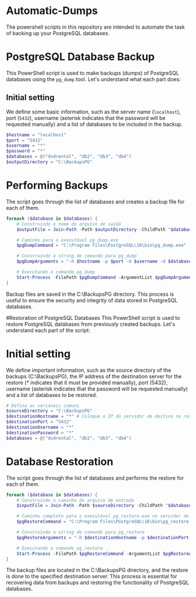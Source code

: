 # Automatic-Dumps

The powershell scripts in this repository are intended to automate the task of backing up your PostgreSQL databases.

# PostgreSQL Database Backup

This PowerShell script is used to make backups (dumps) of PostgreSQL databases using the `pg_dump` tool. Let's understand what each part does:

## Initial setting
We define some basic information, such as the server name (`localhost`), port (`5432`), username (asterisk indicates that the password will be requested manually) and a list of databases to be included in the backup.

```powershell
$hostname = "localhost"
$port = "5432"
$username = "*"
$password = "*"
$databases = @("dvdrental", "db2", "db3", "db4")
$outputDirectory = "C:\BackupsPG"
```

# Performing Backups
The script goes through the list of databases and creates a backup file for each of them.

```powershell
foreach ($database in $databases) {
    # Construindo o nome do arquivo de saída
    $outputFile = Join-Path -Path $outputDirectory -ChildPath "$database.dump"

    # Caminho para o executável pg_dump.exe
    $pgDumpCommand = "C:\Program Files\PostgreSQL\16\bin\pg_dump.exe"

    # Construindo a string de comando para pg_dump
    $pgDumpArguments = "-h $hostname -p $port -U $username -d $database -F c -b -v -f $outputFile"

    # Executando o comando pg_dump
    Start-Process -FilePath $pgDumpCommand -ArgumentList $pgDumpArguments -Wait -NoNewWindow
}
```
Backup files are saved in the C:\BackupsPG directory. This process is useful to ensure the security and integrity of data stored in PostgreSQL databases.



#Restoration of PostgreSQL Databases
This PowerShell script is used to restore PostgreSQL databases from previously created backups. Let's understand each part of the script:

# Initial setting
We define important information, such as the source directory of the backups (C:\BackupsPG), the IP address of the destination server for the restore (* indicates that it must be provided manually), port (5432), username (asterisk indicates that the password will be requested manually) and a list of databases to be restored.

```powershell
# Defina as variáveis comuns
$sourceDirectory = "C:\BackupsPG"
$destinationHostname = "*" # Coloque o IP do servidor de destino no restore
$destinationPort = "5432"
$destinationUsername = "*"
$destinationPassword = "*"
$databases = @("dvdrental", "db2", "db3", "db4")
```

# Database Restoration
The script goes through the list of databases and performs the restore for each of them.

```powershell
foreach ($database in $databases) {
    # Construindo o caminho do arquivo de entrada
    $inputFile = Join-Path -Path $sourceDirectory -ChildPath "$database.dump"

    # Caminho completo para o executável pg_restore.exe no servidor de destino
    $pgRestoreCommand = "C:\Program Files\PostgreSQL\16\bin\pg_restore.exe"

    # Construindo a string de comando para pg_restore
    $pgRestoreArguments = "-h $destinationHostname -p $destinationPort -U $destinationUsername -d $database -v `"$inputFile`""

    # Executando o comando pg_restore
    Start-Process -FilePath $pgRestoreCommand -ArgumentList $pgRestoreArguments -Wait -NoNewWindow
}
```
The backup files are located in the C:\BackupsPG directory, and the restore is done to the specified destination server. This process is essential for recovering data from backups and restoring the functionality of PostgreSQL databases.
